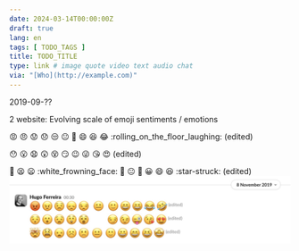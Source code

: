 ```yaml
---
date: 2024-03-14T00:00:00Z
draft: true
lang: en
tags: [ TODO_TAGS ]
title: TODO_TITLE
type: link # image quote video text audio chat
via: "[Who](http://example.com)"
---
```



2019-09-??

2 website: Evolving scale of emoji sentiments / emotions

:rage: :angry: :worried: :disappointed: :unamused:   :neutral_face:   :slightly_smiling_face: :smile: :laughing: :joy: :rolling_on_the_floor_laughing: (edited) 

:hushed: :open_mouth: :anguished: :astonished: :dizzy_face:              :smirk: :wink: :stuck_out_tongue_winking_eye: :kissing_heart: :heart_eyes: (edited) 

:exploding_head: :tired_face: :frowning: :white_frowning_face: :slightly_frowning_face:  :neutral_face:  :slightly_smiling_face: :grinning: :smile: :laughing: :star-struck: (edited) 
![2019-09---](2019-09---.jpeg)

